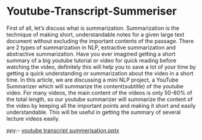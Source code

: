 # Youtube-Transcript-Summeriser
First of all, let’s discuss what is summarization. Summarization is the technique of making short, understandable notes for a given large text document without excluding the important contents of the passage. There are 2 types of summarization in NLP, extractive summarization and abstractive summarization.
Have you ever imagined getting a short summary of a big youtube tutorial or video for quick reading before watching the video, definitely this will help you to save a lot of your time by getting a quick understanding or summarization about the video in a short time. In this article, we are discussing a mini NLP project, a YouTube Summarizer which will summarize the content(subtitle) of the youtube video. For many videos, the main content of the videos is only 50-60% of the total length, so our youtube summarizer will summarize the content of the video by keeping all the important points and making it short and easily understandable. This will be useful in getting the summary of several lecture videos easily.

ppy:- [youtube transcript summerisation.pptx](https://github.com/JAY1572003/Youtube-Transcript-Summeriser/files/10146323/youtube.transcript.summerisation.pptx)
